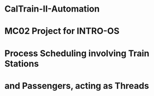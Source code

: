 # CalTrain-II-Automation

# MC02 Project for INTRO-OS
# Process Scheduling involving Train Stations 
# and Passengers, acting as Threads